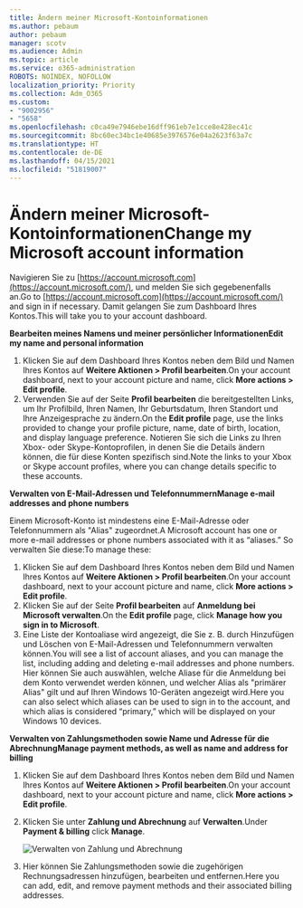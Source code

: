 ```yaml
---
title: Ändern meiner Microsoft-Kontoinformationen
ms.author: pebaum
author: pebaum
manager: scotv
ms.audience: Admin
ms.topic: article
ms.service: o365-administration
ROBOTS: NOINDEX, NOFOLLOW
localization_priority: Priority
ms.collection: Adm_O365
ms.custom:
- "9002956"
- "5658"
ms.openlocfilehash: c0ca49e7946ebe16dff961eb7e1cce8e428ec41c
ms.sourcegitcommit: 8bc60ec34bc1e40685e3976576e04a2623f63a7c
ms.translationtype: HT
ms.contentlocale: de-DE
ms.lasthandoff: 04/15/2021
ms.locfileid: "51819007"
---
```

# <a name="change-my-microsoft-account-information"></a><span data-ttu-id="8ca08-102">Ändern meiner Microsoft-Kontoinformationen</span><span class="sxs-lookup"><span data-stu-id="8ca08-102">Change my Microsoft account information</span></span>

<span data-ttu-id="8ca08-103">Navigieren Sie zu [https://account.microsoft.com](https://account.microsoft.com/), und melden Sie sich gegebenenfalls an.</span><span class="sxs-lookup"><span data-stu-id="8ca08-103">Go to [https://account.microsoft.com](https://account.microsoft.com/) and sign in if necessary.</span></span> <span data-ttu-id="8ca08-104">Damit gelangen Sie zum Dashboard Ihres Kontos.</span><span class="sxs-lookup"><span data-stu-id="8ca08-104">This will take you to your account dashboard.</span></span>  

<span data-ttu-id="8ca08-105">**Bearbeiten meines Namens und meiner persönlicher Informationen**</span><span class="sxs-lookup"><span data-stu-id="8ca08-105">**Edit my name and personal information**</span></span>

1. <span data-ttu-id="8ca08-106">Klicken Sie auf dem Dashboard Ihres Kontos neben dem Bild und Namen Ihres Kontos auf **Weitere Aktionen > Profil bearbeiten**.</span><span class="sxs-lookup"><span data-stu-id="8ca08-106">On your account dashboard, next to your account picture and name, click **More actions > Edit profile**.</span></span>
2. <span data-ttu-id="8ca08-107">Verwenden Sie auf der Seite **Profil bearbeiten** die bereitgestellten Links, um Ihr Profilbild, Ihren Namen, Ihr Geburtsdatum, Ihren Standort und Ihre Anzeigesprache zu ändern.</span><span class="sxs-lookup"><span data-stu-id="8ca08-107">On the **Edit profile** page, use the links provided to change your profile picture, name, date of birth, location, and display language preference.</span></span> <span data-ttu-id="8ca08-108">Notieren Sie sich die Links zu Ihren Xbox- oder Skype-Kontoprofilen, in denen Sie die Details ändern können, die für diese Konten spezifisch sind.</span><span class="sxs-lookup"><span data-stu-id="8ca08-108">Note the links to your Xbox or Skype account profiles, where you can change details specific to these accounts.</span></span>

<span data-ttu-id="8ca08-109">**Verwalten von E-Mail-Adressen und Telefonnummern**</span><span class="sxs-lookup"><span data-stu-id="8ca08-109">**Manage e-mail addresses and phone numbers**</span></span>

<span data-ttu-id="8ca08-110">Einem Microsoft-Konto ist mindestens eine E-Mail-Adresse oder Telefonnummern als "Alias" zugeordnet.</span><span class="sxs-lookup"><span data-stu-id="8ca08-110">A Microsoft account has one or more e-mail addresses or phone numbers associated with it as “aliases.”</span></span> <span data-ttu-id="8ca08-111">So verwalten Sie diese:</span><span class="sxs-lookup"><span data-stu-id="8ca08-111">To manage these:</span></span>

1. <span data-ttu-id="8ca08-112">Klicken Sie auf dem Dashboard Ihres Kontos neben dem Bild und Namen Ihres Kontos auf **Weitere Aktionen > Profil bearbeiten**.</span><span class="sxs-lookup"><span data-stu-id="8ca08-112">On your account dashboard, next to your account picture and name, click **More actions > Edit profile**.</span></span>
2. <span data-ttu-id="8ca08-113">Klicken Sie auf der Seite **Profil bearbeiten** auf **Anmeldung bei Microsoft verwalten**.</span><span class="sxs-lookup"><span data-stu-id="8ca08-113">On the **Edit profile** page, click **Manage how you sign in to Microsoft**.</span></span> 
3. <span data-ttu-id="8ca08-114">Eine Liste der Kontoaliase wird angezeigt, die Sie z. B. durch Hinzufügen und Löschen von E-Mail-Adressen und Telefonnummern verwalten können.</span><span class="sxs-lookup"><span data-stu-id="8ca08-114">You will see a list of account aliases, and you can manage the list, including adding and deleting e-mail addresses and phone numbers.</span></span> <span data-ttu-id="8ca08-115">Hier können Sie auch auswählen, welche Aliase für die Anmeldung bei dem Konto verwendet werden können, und welcher Alias als "primärer Alias" gilt und auf Ihren Windows 10-Geräten angezeigt wird.</span><span class="sxs-lookup"><span data-stu-id="8ca08-115">Here you can also select which aliases can be used to sign in to the account, and which alias is considered “primary,” which will be displayed on your Windows 10 devices.</span></span>

<span data-ttu-id="8ca08-116">**Verwalten von Zahlungsmethoden sowie Name und Adresse für die Abrechnung**</span><span class="sxs-lookup"><span data-stu-id="8ca08-116">**Manage payment methods, as well as name and address for billing**</span></span> 

1. <span data-ttu-id="8ca08-117">Klicken Sie auf dem Dashboard Ihres Kontos neben dem Bild und Namen Ihres Kontos auf **Weitere Aktionen > Profil bearbeiten**.</span><span class="sxs-lookup"><span data-stu-id="8ca08-117">On your account dashboard, next to your account picture and name, click **More actions > Edit profile**.</span></span>
2. <span data-ttu-id="8ca08-118">Klicken Sie unter **Zahlung und Abrechnung** auf **Verwalten**.</span><span class="sxs-lookup"><span data-stu-id="8ca08-118">Under **Payment & billing** click **Manage**.</span></span>

    ![Verwalten von Zahlung und Abrechnung](media/manage-account.png)

3. <span data-ttu-id="8ca08-120">Hier können Sie Zahlungsmethoden sowie die zugehörigen Rechnungsadressen hinzufügen, bearbeiten und entfernen.</span><span class="sxs-lookup"><span data-stu-id="8ca08-120">Here you can add, edit, and remove payment methods and their associated billing addresses.</span></span> 

